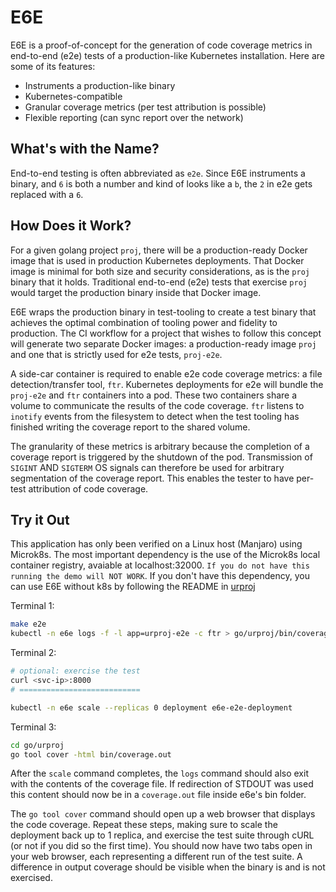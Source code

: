 # E6E

E6E is a proof-of-concept for the generation of code coverage metrics in end-to-end (e2e) tests of a production-like Kubernetes installation.  Here are some of its features:
* Instruments a production-like binary
* Kubernetes-compatible
* Granular coverage metrics (per test attribution is possible)
* Flexible reporting (can sync report over the network)

## What's with the Name?
End-to-end testing is often abbreviated as `e2e`.  Since E6E instruments a binary, and `6` is both a number and kind of looks like a `b`, the `2` in e2e gets replaced with a `6`.

## How Does it Work?
For a given golang project `proj`, there will be a production-ready Docker image that is used in production Kubernetes deployments.  That Docker image is minimal for both size and security considerations, as is the `proj` binary that it holds. Traditional end-to-end (e2e) tests that exercise `proj` would target the production binary inside that Docker image.  

E6E wraps the production binary in test-tooling to create a test binary that achieves the optimal combination of tooling power and fidelity to production.  The CI workflow for a project that wishes to follow this concept will generate two separate Docker images: a production-ready image `proj` and one that is strictly used for e2e tests, `proj-e2e`.  

A side-car container is required to enable e2e code coverage metrics: a file detection/transfer tool, `ftr`.  Kubernetes deployments for e2e will bundle the `proj-e2e` and `ftr` containers into a pod.  These two containers share a volume to communicate the results of the code coverage.  `ftr` listens to `inotify` events from the filesystem to detect when the test tooling has finished writing the coverage report to the shared volume.    

The granularity of these metrics is arbitrary because the completion of a coverage report is triggered by the shutdown of the pod.  Transmission of `SIGINT` AND `SIGTERM` OS signals can therefore be used for arbitrary segmentation of the coverage report. This enables the tester to have per-test attribution of code coverage.

## Try it Out
This application has only been verified on a Linux host (Manjaro) using Microk8s.  The most important dependency is the use of the Microk8s local container registry, avaiable at localhost:32000.  `If you do not have this running the demo will NOT WORK`.  If you don't have this dependency, you can use E6E without k8s by following the README in [urproj](go/urproj/README.md)

Terminal 1:
```bash
make e2e
kubectl -n e6e logs -f -l app=urproj-e2e -c ftr > go/urproj/bin/coverage.out
```
Terminal 2:
```bash
# optional: exercise the test
curl <svc-ip>:8000
# ===========================

kubectl -n e6e scale --replicas 0 deployment e6e-e2e-deployment
```

Terminal 3:
```bash
cd go/urproj
go tool cover -html bin/coverage.out
```

After the `scale` command completes, the `logs` command should also exit with the contents of the coverage file.  If redirection of STDOUT was used this content should now be in a `coverage.out` file inside  e6e's bin folder.  

The `go tool cover` command should open up a web browser that displays the code coverage.  Repeat these steps, making sure to scale the deployment back up to 1 replica, and exercise the test suite through cURL (or not if you did so the first time).  You should now have two tabs open in your web browser, each representing a different run of the test suite.  A difference in output coverage should be visible when the binary is and is not exercised.